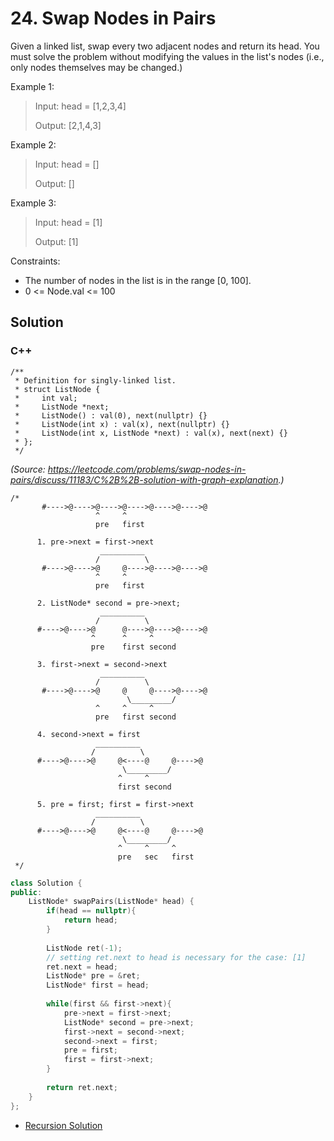 # 24. Swap Nodes in Pairs

Given a linked list, swap every two adjacent nodes and return its head. You must solve the problem without modifying the values in the list's nodes (i.e., only nodes themselves may be changed.) 

Example 1:

> Input: head = [1,2,3,4]
> 
> Output: [2,1,4,3]

Example 2:

> Input: head = []
> 
> Output: []

Example 3:

> Input: head = [1]
> 
> Output: [1]

Constraints:

* The number of nodes in the list is in the range [0, 100].
* 0 <= Node.val <= 100

## Solution

### C++

    /**
     * Definition for singly-linked list.
     * struct ListNode {
     *     int val;
     *     ListNode *next;
     *     ListNode() : val(0), next(nullptr) {}
     *     ListNode(int x) : val(x), next(nullptr) {}
     *     ListNode(int x, ListNode *next) : val(x), next(next) {}
     * };
     */

*(Source: https://leetcode.com/problems/swap-nodes-in-pairs/discuss/11183/C%2B%2B-solution-with-graph-explanation.)*
    
    /*
           #---->@---->@---->@---->@---->@---->@
                       ^     ^
                       pre   first

          1. pre->next = first->next
                        __________
                       /          \
           #---->@---->@     @---->@---->@---->@
                       ^     ^
                       pre   first

          2. ListNode* second = pre->next;
                        __________
                       /          \
          #---->@---->@      @---->@---->@---->@
                      ^      ^     ^
                      pre    first second

          3. first->next = second->next
                        __________
                       /          \
           #---->@---->@     @     @---->@---->@
                              \_________/
                       ^     ^     ^
                       pre   first second

          4. second->next = first
                       __________
                      /          \
          #---->@---->@     @<----@     @---->@
                             \_________/
                            ^     ^
                            first second

          5. pre = first; first = first->next
                       __________
                      /          \
          #---->@---->@     @<----@     @---->@
                             \_________/
                            ^     ^     ^
                            pre   sec   first
     */     
     
```C++
class Solution {
public:
    ListNode* swapPairs(ListNode* head) {
        if(head == nullptr){
            return head;
        }    
        
        ListNode ret(-1);
        // setting ret.next to head is necessary for the case: [1]
        ret.next = head;
        ListNode* pre = &ret;
        ListNode* first = head;
        
        while(first && first->next){
            pre->next = first->next;
            ListNode* second = pre->next;
            first->next = second->next;
            second->next = first;
            pre = first;
            first = first->next;
        }
        
        return ret.next;
    }
};
```

* [Recursion Solution](../leetcode/recursion/24.-swap-nodes-in-pairs.md)

